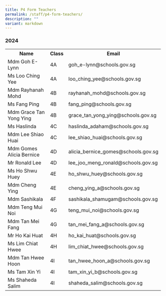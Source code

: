 ```yaml
---
title: P4 Form Teachers
permalink: /staff/p4-form-teachers/
description: ""
variant: markdown
---
```

### **2024**
<table>
    <tbody><tr style="width:100%">
        <th style="width:40%">Name</th>
        <th style="width:10%">Class</th>
        <th style="width:50%">Email</th>
    </tr>
    <tr>
        <td>Mdm Goh E-Lynn</td>
        <td>4A</td>
        <td>goh_e-lynn@schools.gov.sg</td>
    </tr>
    <tr>
        <td>Ms Loo Ching Yee</td>
        <td>4A</td>
        <td>loo_ching_yee@schools.gov.sg</td>
    </tr>
    <tr>
        <td>Mdm Rayhanah Mohd</td>
        <td>4B</td>
        <td>rayhanah_mohd@schools.gov.sg</td>
    </tr>
<tr>
        <td>Ms Fang Ping</td>
        <td>4B</td>
        <td>fang_ping@schools.gov.sg</td>
    </tr>
<tr>
        <td>Mdm Grace Tan Yong Ying</td>
        <td>4B</td>
        <td>grace_tan_yong_ying@schools.gov.sg</td>
    </tr>
    <tr>
        <td>Ms Haslinda</td>
        <td>4C</td>
        <td>haslinda_adaham@schools.gov.sg</td>
    </tr>
    <tr>
        <td>Mdm Lee Shiao Huai</td>
        <td>4C</td>
        <td>lee_shiao_huai@schools.gov.sg</td>
    </tr>
    <tr>
        <td>Mdm Gomes Alicia Bernice</td>
        <td>4D</td>
        <td>alicia_bernice_gomes@schools.gov.sg</td>
    </tr>
    <tr>
        <td>Mr Ronald Lee</td>
        <td>4D</td>
        <td>lee_joo_meng_ronald@schools.gov.sg</td>
    </tr>
<tr>
        <td>Ms Ho Shwu Huey</td>
        <td>4E</td>
        <td>ho_shwu_huey@schools.gov.sg</td>
    </tr>
<tr>
        <td>Mdm Cheng Ying</td>
        <td>4E</td>
        <td>cheng_ying_a@schools.gov.sg</td>
    </tr>
    <tr>
        <td>Mdm Sashikala</td>
        <td>4F</td>
        <td>sashikala_shamugam@schools.gov.sg</td>
    </tr>
    <tr>
        <td>Mdm Teng Mui Noi</td>
        <td>4G</td>
        <td>teng_mui_noi@schools.gov.sg</td>
    </tr>
<tr>
        <td>Mdm Tan Mei Fang</td>
        <td>4G</td>
        <td>tan_mei_fang_a@schools.gov.sg</td>
    </tr>
    <tr>
        <td>Mr Ho Kai Huat</td>
        <td>4H</td>
        <td>ho_kai_huat@schools.gov.sg</td>
    </tr>
    <tr>
        <td>Ms Lim Chiat Hwee</td>
        <td>4H</td>
        <td>lim_chiat_hwee@schools.gov.sg</td>
    </tr>
    <tr>
        <td>Mdm Tan Hwee Hoon</td>
        <td>4I</td>
        <td>tan_hwee_hoon_a@schools.gov.sg</td>
    </tr>
<tr>
        <td>Ms Tam Xin Yi</td>
        <td>4I</td>
        <td>tam_xin_yi_b@schools.gov.sg</td>
    </tr>
<tr>
        <td>Ms Shaheda Salim</td>
        <td>4I</td>
        <td>shaheda_salim@schools.gov.sg</td>
    </tr>
</tbody></table>

 